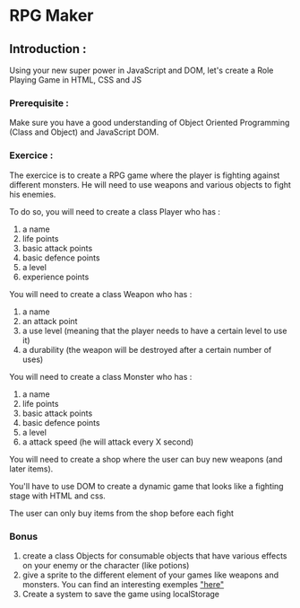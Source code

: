 # RPG Maker

## Introduction :
Using your new super power in JavaScript and DOM, let's create a Role Playing Game in HTML, CSS and JS

### Prerequisite :
Make sure you have a good understanding of Object Oriented Programming (Class and Object) and JavaScript DOM.

### Exercice :

The exercice is to create a RPG game where the player is fighting against different monsters. He will need to use weapons and various objects to fight his enemies.

To do so, you will need to create a class Player who has :

1. a name
2. life points
3. basic attack points
4. basic defence points
5. a level
6. experience points

You will need to create a class Weapon who has :

1. a name
2. an attack point
3. a use level (meaning that the player needs to have a certain level to use it)
4. a durability (the weapon will be destroyed after a certain number of uses)

You will need to create a class Monster who has :

1. a name
2. life points
3. basic attack points
4. basic defence points
5. a level
6. a attack speed (he will attack every X second)

You will need to create a shop where the user can buy new weapons (and later items).

You'll have to use DOM to create a dynamic game that looks like a fighting stage with HTML and css.

The user can only buy items from the shop before each fight

### Bonus 
1. create a class Objects for consumable objects that have various effects on your enemy or the character (like potions)
2. give a sprite to the different element of your games like weapons and monsters. You can find an interesting exemples ["here"](https://game-icons.net/)
3. Create a system to save the game using localStorage


